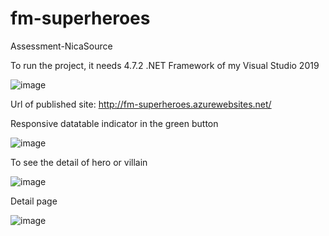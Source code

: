 # fm-superheroes
Assessment-NicaSource

To run the project, it needs 4.7.2 .NET Framework of my Visual Studio 2019

![image](https://user-images.githubusercontent.com/8882429/132111167-76831bcd-6e0b-4541-8525-893a23026fe9.png)

Url of published site: http://fm-superheroes.azurewebsites.net/

Responsive datatable indicator in the green button

![image](https://user-images.githubusercontent.com/8882429/132111178-7cc48629-bb37-44fb-bd38-5f1a159959da.png)

To see the detail of hero or villain

![image](https://user-images.githubusercontent.com/8882429/132111190-19ced58a-ebaa-4606-b6bf-ff4c6b68e1a7.png)

Detail page

![image](https://user-images.githubusercontent.com/8882429/132111202-1a0c158e-b6a2-4409-a9b4-5bf9cb6d8876.png)

